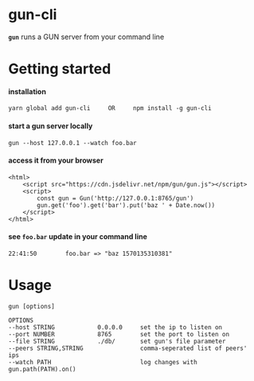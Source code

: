 # gun-cli
**`gun`** runs a GUN server from your command line

# Getting started

#### installation

	yarn global add gun-cli     OR     npm install -g gun-cli

#### start a gun server locally
	gun --host 127.0.0.1 --watch foo.bar

#### access it from your browser
	<html>
		<script src="https://cdn.jsdelivr.net/npm/gun/gun.js"></script>
		<script>
			const gun = Gun('http://127.0.0.1:8765/gun')
			gun.get('foo').get('bar').put('baz ' + Date.now())
		</script>
	</html>

#### see `foo.bar` update in your command line
	22:41:50        foo.bar => "baz 1570135310381"

# Usage

	gun [options]

	OPTIONS
	--host STRING            0.0.0.0     set the ip to listen on
	--port NUMBER            8765        set the port to listen on
	--file STRING            ./db/       set gun's file parameter
	--peers STRING,STRING                comma-seperated list of peers' ips
	--watch PATH                         log changes with gun.path(PATH).on()

